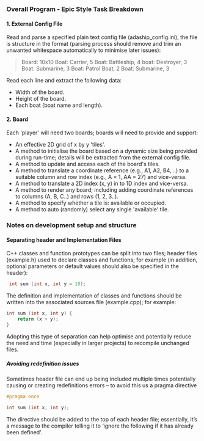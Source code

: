 ### Overall Program - Epic Style Task Breakdown

#### 1. External Config File 

Read and parse a specified plain text config file (adaship_config.ini), the file is structure in the format (parsing process should remove and trim an unwanted whitespace automatically to minimise later issues):

> Board: 10x10
> Boat: Carrier, 5
> Boat: Battleship, 4
> boat: Destroyer, 3
> Boat: Submarine, 3
> Boat: Patrol Boat, 2
> Boat: Submarine, 3

Read each line and extract the following data:

- Width of the board.
- Height of the board.
- Each boat (boat name and length).



#### 2. Board 

Each 'player' will need two boards; boards will need to provide and support:

- An effective 2D grid of x by y 'tiles'.
- A method to initialise the board based on a dynamic size being provided during run-time; details will be extracted from the external config file.
- A method to update and access each of the board's tiles.
- A method to translate a coordinate reference (e.g., A1, A2, B4, ..) to a suitable column and row index (e.g., A = 1, AA = 27) and vice-versa.
- A method to translate a 2D index (x, y) in to 1D index and vice-versa.
- A method to render any board; including adding coordinate references to columns (A, B, C..) and rows (1, 2, 3..).
- A method to specify whether a tile is: available or occupied.
- A method to auto (randomly) select any single 'available' tile. 





### Notes on development setup and structure

#### Separating header and Implementation Files

C++ classes and function prototypes can be split into two files; header files (example.h) used to declare classes and functions; for example (in addition, optional parameters or default values should also be specified in the header):

```c++
 int sum (int x, int y = 10);
```

The definition and implementation of classes and functions should be written into the associated sources file (example.cpp); for example:

```c++
int sum (int x, int y) { 
	return (x + y); 
}
```

Adopting this type of separation can help optimise and potentially reduce the need and time (especially in larger projects) to recompile unchanged files.



##### Avoiding redefinition issues

Sometimes header file can end up being included multiple times potentially causing or creating redefinitions errors – to avoid this us a pragma directive

```c++
#pragma once

int sum (int x, int y);
```

The directive should be added to the top of each header file; essentially, it’s a message to the compiler telling it to ‘ignore the following if it has already been defined’.

